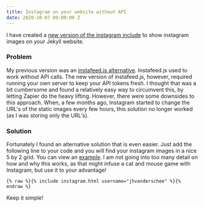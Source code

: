 ```yaml
---
title: Instagram on your website without API
date: 2020-10-07 00:00:00 Z
---
```


I have created a [new version of the instagram include](/without-plugin/instagram) to show instagram images on your Jekyll website.

### Problem

My previous version was an [instafeed.js alternative](/blog/instafeed-js-alternative-for-instagram/). Instafeed.js used to work without API calls. The new version of instafeed.js, however, required running your own server to keep your API tokens fresh. I thought that was a bit cumbersome and found a relatively easy way to circumvent this, by letting Zapier do the heavy lifting. However, there were some downsides to this approach. When, a few months ago, Instagram started to change the URL's of the static images every few hours, this solution no longer worked (as I was storing only the URL's).

### Solution

Fortunately I found an alternative solution that is even easier. Just add the following line to your code and you will find your instagram images in a nice 5 by 2 grid. You can view an [example](/without-plugin/instagram). I am not going into too many detail on how and why this works, as that might infuse a cat and mouse game with Instagram, but use it to your advantage!

```
{% raw %}{% include instagram.html username="jhvanderschee" %}{% endraw %}
```

Keep it simple!